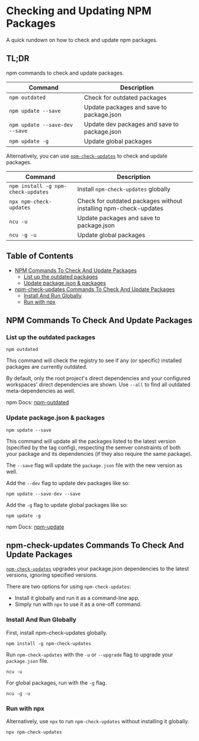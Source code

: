 # Checking and Updating NPM Packages

A quick rundown on how to check and update npm packages.


## TL;DR <!-- omit in toc -->

npm commands to check and update packages.

| Command                        | Description                                  |
| ------------------------------ | -------------------------------------------- |
| `npm outdated`                 | Check for outdated packages                  |
| `npm update --save`            | Update packages and save to package.json     |
| `npm update --save-dev --save` | Update dev packages and save to package.json |
| `npm update -g`                | Update global packages                       |

Alternatively, you can use [`npm-check-updates`](https://github.com/raineorshine/npm-check-updates) to check and update packages.

| Command                            | Description                                                      |
| ---------------------------------- | ---------------------------------------------------------------- |
| `npm install -g npm-check-updates` | Install `npm-check-updates` globally                             |
| `npx npm-check-updates`            | Check for outdated packages without installing npm-check-updates |
| `ncu -u`                           | Update packages and save to package.json                         |
| `ncu -g -u`                        | Update global packages                                           |


## Table of Contents <!-- omit in toc -->

* [NPM Commands To Check And Update Packages](#npm-commands-to-check-and-update-packages)
  * [List up the outdated packages](#list-up-the-outdated-packages)
  * [Update package.json \& packages](#update-packagejson--packages)
* [npm-check-updates Commands To Check And Update Packages](#npm-check-updates-commands-to-check-and-update-packages)
  * [Install And Run Globally](#install-and-run-globally)
  * [Run with npx](#run-with-npx)


## NPM Commands To Check And Update Packages


### List up the outdated packages

```shell
npm outdated
```

This command will check the registry to see if any (or specific) installed packages are currently outdated.

By default, only the root project's direct dependencies and your configured workspaces' direct dependencies are shown. Use `--all` to find all outdated meta-dependencies as well.

npm Docs: [npm-outdated](https://docs.npmjs.com/cli/v7/commands/npm-outdated)


### Update package.json & packages

```shell
npm update --save
```

This command will update all the packages listed to the latest version (specified by the tag config), respecting the semver constraints of both your package and its dependencies (if they also require the same package).

The `--save` flag will update the `package.json` file with the new version as well.

Add the `--dev` flag to update dev packages like so:

```shell
npm update --save-dev --save
```

Add the `-g` flag to update global packages like so:

```shell
npm update -g
```

npm Docs: [npm-update](https://docs.npmjs.com/cli/v7/commands/npm-update)


## npm-check-updates Commands To Check And Update Packages

[`npm-check-updates`](https://github.com/raineorshine/npm-check-updates) upgrades your package.json dependencies to the latest versions, ignoring specified versions.

There are two options for using `npm-check-updates`:
* Install it globally and run it as a command-line app.
* Simply run with `npx` to use it as a one-off command.


### Install And Run Globally

First, install npm-check-updates globally.

```shell
npm install -g npm-check-updates
```

Run `npm-check-updates` with the `-u` or `--upgrade` flag to upgrade your `package.json` file.

```shell
ncu -u
```

For global packages, run with the `-g` flag.

```shell
ncu -g -u
```


### Run with npx

Alternatively, use `npx` to run `npm-check-updates` without installing it globally.

```shell
npx npm-check-updates
```

